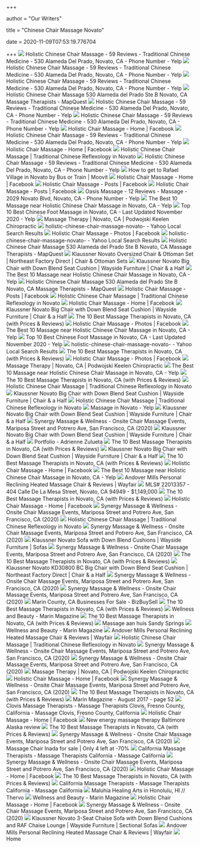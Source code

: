 +++
        
author = "Our Writers"
        
title = "Chinese Chair Massage Novato"
        
date = 2020-11-09T07:53:19.776704
        
+++
[ ![](https://s3-media0.fl.yelpcdn.com/bphoto/otI7b7cPQ-r9P72LKjjRdw/o.jpg)](https://s3-media0.fl.yelpcdn.com/bphoto/otI7b7cPQ-r9P72LKjjRdw/o.jpg) Holistic Chinese Chair Massage - 59 Reviews - Traditional Chinese Medicine  - 530 Alameda Del Prado, Novato, CA - Phone Number - Yelp
[ ![](https://s3-media0.fl.yelpcdn.com/bphoto/BH9gpg-PNn3ZOVMcdrkDKw/o.jpg)](https://s3-media0.fl.yelpcdn.com/bphoto/BH9gpg-PNn3ZOVMcdrkDKw/o.jpg) Holistic Chinese Chair Massage - 59 Reviews - Traditional Chinese Medicine  - 530 Alameda Del Prado, Novato, CA - Phone Number - Yelp
[ ![](https://s3-media0.fl.yelpcdn.com/bphoto/fY0mZ0KeiBF-G-SlbUvJLA/o.jpg)](https://s3-media0.fl.yelpcdn.com/bphoto/fY0mZ0KeiBF-G-SlbUvJLA/o.jpg) Holistic Chinese Chair Massage - 59 Reviews - Traditional Chinese Medicine  - 530 Alameda Del Prado, Novato, CA - Phone Number - Yelp
[ ![](https://s3-media0.fl.yelpcdn.com/bphoto/fCso6LWvI4crWmuISue3WQ/l.jpg)](https://s3-media0.fl.yelpcdn.com/bphoto/fCso6LWvI4crWmuISue3WQ/l.jpg) Holistic Chinese Chair Massage 530 Alameda del Prado Ste B Novato, CA  Massage Therapists - MapQuest
[ ![](https://s3-media0.fl.yelpcdn.com/bphoto/fCso6LWvI4crWmuISue3WQ/o.jpg)](https://s3-media0.fl.yelpcdn.com/bphoto/fCso6LWvI4crWmuISue3WQ/o.jpg) Holistic Chinese Chair Massage - 59 Reviews - Traditional Chinese Medicine  - 530 Alameda Del Prado, Novato, CA - Phone Number - Yelp
[ ![](https://s3-media0.fl.yelpcdn.com/bphoto/seaZA78azjMq7AjAHpMBig/o.jpg)](https://s3-media0.fl.yelpcdn.com/bphoto/seaZA78azjMq7AjAHpMBig/o.jpg) Holistic Chinese Chair Massage - 59 Reviews - Traditional Chinese Medicine  - 530 Alameda Del Prado, Novato, CA - Phone Number - Yelp
[ ![](https://lookaside.fbsbx.com/lookaside/crawler/media/?media_id=1649404501757166)](https://lookaside.fbsbx.com/lookaside/crawler/media/?media_id=1649404501757166) Holistic Chair Massage - Home | Facebook
[ ![](https://s3-media0.fl.yelpcdn.com/bphoto/2hecZQGnHoonc1-qaTKbQg/o.jpg)](https://s3-media0.fl.yelpcdn.com/bphoto/2hecZQGnHoonc1-qaTKbQg/o.jpg) Holistic Chinese Chair Massage - 59 Reviews - Traditional Chinese Medicine  - 530 Alameda Del Prado, Novato, CA - Phone Number - Yelp
[ ![](https://lookaside.fbsbx.com/lookaside/crawler/media/?media_id=2655308331166773)](https://lookaside.fbsbx.com/lookaside/crawler/media/?media_id=2655308331166773) Holistic Chair Massage - Home | Facebook
[ ![](https://holistic.girlmeetscode.org/wp-content/uploads/2019/02/holistic-chair-novato-logo.jpg)](https://holistic.girlmeetscode.org/wp-content/uploads/2019/02/holistic-chair-novato-logo.jpg) Holistic Chinese Chair Massage | Traditional Chinese Reflexology in Novato
[ ![](https://s3-media0.fl.yelpcdn.com/bphoto/0wanaLQEiKb31gbK5F_iow/348s.jpg)](https://s3-media0.fl.yelpcdn.com/bphoto/0wanaLQEiKb31gbK5F_iow/348s.jpg) Holistic Chinese Chair Massage - 59 Reviews - Traditional Chinese Medicine  - 530 Alameda Del Prado, Novato, CA - Phone Number - Yelp
[ ![](https://appassets.mvtdev.com/index/public-transit-maps/en/location/site_7731740.jpg)](https://appassets.mvtdev.com/index/public-transit-maps/en/location/site_7731740.jpg) How to get to Rafael Village in Novato by Bus or Train | Moovit
[ ![](https://lookaside.fbsbx.com/lookaside/crawler/media/?media_id=2636712019693071)](https://lookaside.fbsbx.com/lookaside/crawler/media/?media_id=2636712019693071) Holistic Chair Massage - Home | Facebook
[ ![](https://lookaside.fbsbx.com/lookaside/crawler/media/?media_id=2636688003028806)](https://lookaside.fbsbx.com/lookaside/crawler/media/?media_id=2636688003028806) Holistic Chair Massage - Posts | Facebook
[ ![](https://lookaside.fbsbx.com/lookaside/crawler/media/?media_id=1831337023563912)](https://lookaside.fbsbx.com/lookaside/crawler/media/?media_id=1831337023563912) Holistic Chair Massage - Posts | Facebook
[ ![](https://s3-media0.fl.yelpcdn.com/bphoto/9JA9HvE5m10bx82zIos3Aw/l.jpg)](https://s3-media0.fl.yelpcdn.com/bphoto/9JA9HvE5m10bx82zIos3Aw/l.jpg) Oasis Massage - 12 Reviews - Massage - 2029 Novato Blvd, Novato, CA - Phone  Number - Yelp
[ ![](https://s3-media0.fl.yelpcdn.com/bphoto/ys9V4Rwjz26BBi-wI66UZg/ls.jpg)](https://s3-media0.fl.yelpcdn.com/bphoto/ys9V4Rwjz26BBi-wI66UZg/ls.jpg) The Best 10 Massage near Holistic Chinese Chair Massage in Novato, CA - Yelp
[ ![](https://s3-media0.fl.yelpcdn.com/bphoto/UnR6D0MDLCkqw4RDmeUJAg/ls.jpg)](https://s3-media0.fl.yelpcdn.com/bphoto/UnR6D0MDLCkqw4RDmeUJAg/ls.jpg) Top 10 Best Chinese Foot Massage in Novato, CA - Last Updated November 2020  - Yelp
[ ![](https://static.wixstatic.com/media/75d695884a504e7e9eb65363c40ab906.jpg/v1/fill/w_640,h_210,al_c,q_80,usm_0.66_1.00_0.01/75d695884a504e7e9eb65363c40ab906.webp)](https://static.wixstatic.com/media/75d695884a504e7e9eb65363c40ab906.jpg/v1/fill/w_640,h_210,al_c,q_80,usm_0.66_1.00_0.01/75d695884a504e7e9eb65363c40ab906.webp) Massage Therapy | Novato, CA | Podwojski Keelen Chiropractic
[ ![](https://s.yimg.com/fz/api/res/1.2/D.0vFcxs8drsW8ZbnyNHrQ--~C/YXBwaWQ9c3JjaGRkO2g9MTAwMDtxPTgwO3c9NzUw/https://s.yimg.com/bj/a7d3/a7d3f26ab9212ce99c37c7f1b6952aa5.jpg)](https://s.yimg.com/fz/api/res/1.2/D.0vFcxs8drsW8ZbnyNHrQ--~C/YXBwaWQ9c3JjaGRkO2g9MTAwMDtxPTgwO3c9NzUw/https://s.yimg.com/bj/a7d3/a7d3f26ab9212ce99c37c7f1b6952aa5.jpg) holistic-chinese-chair-massage-novato- - Yahoo Local Search Results
[ ![](https://lookaside.fbsbx.com/lookaside/crawler/media/?media_id=2636688173028789)](https://lookaside.fbsbx.com/lookaside/crawler/media/?media_id=2636688173028789) Holistic Chair Massage - Photos | Facebook
[ ![](https://s.yimg.com/fz/api/res/1.2/xKWdusEyU5xrbOXRkKADuQ--~C/YXBwaWQ9c3JjaGRkO2g9NjY2O3E9ODA7dz0xMDAw/https://s.yimg.com/bj/e424/e4245ea345739b7b71fe0489cc34a737.jpg)](https://s.yimg.com/fz/api/res/1.2/xKWdusEyU5xrbOXRkKADuQ--~C/YXBwaWQ9c3JjaGRkO2g9NjY2O3E9ODA7dz0xMDAw/https://s.yimg.com/bj/e424/e4245ea345739b7b71fe0489cc34a737.jpg) holistic-chinese-chair-massage-novato- - Yahoo Local Search Results
[ ![](https://s3-media0.fl.yelpcdn.com/bphoto/4q1vsLHbc71m0F-kUJwHcQ/l.jpg)](https://s3-media0.fl.yelpcdn.com/bphoto/4q1vsLHbc71m0F-kUJwHcQ/l.jpg) Holistic Chinese Chair Massage 530 Alameda del Prado Ste B Novato, CA  Massage Therapists - MapQuest
[ ![](https://imageresizer.furnituredealer.net/img/remote/images.furnituredealer.net/img/products%2Fklaussner%2Fcolor%2Fnovato%20k_kd30800%20bc%2Botto-lynn%20storm-b1.jpg?width=878&height=600&scale=both&trim.threshold=80)](https://imageresizer.furnituredealer.net/img/remote/images.furnituredealer.net/img/products%2Fklaussner%2Fcolor%2Fnovato%20k_kd30800%20bc%2Botto-lynn%20storm-b1.jpg?width=878&height=600&scale=both&trim.threshold=80) Klaussner Novato Oversized Chair & Ottoman Set | Northeast Factory Direct |  Chair & Ottoman Sets
[ ![](https://imageresizer.furnituredealer.net/img/remote/images.furnituredealer.net/img/products%2Fklaussner%2Fcolor%2Fnovato%20k_kd30800%20bc-lynn%20storm-b1.jpg?width=1024&height=768&scale=both&trim.threshold=50&trim.percentpadding=10)](https://imageresizer.furnituredealer.net/img/remote/images.furnituredealer.net/img/products%2Fklaussner%2Fcolor%2Fnovato%20k_kd30800%20bc-lynn%20storm-b1.jpg?width=1024&height=768&scale=both&trim.threshold=50&trim.percentpadding=10) Klaussner Novato Big Chair with Down Blend Seat Cushion | Wayside Furniture  | Chair & a Half
[ ![](https://s3-media0.fl.yelpcdn.com/bphoto/P0AEVP3dQTn4vMvd1i1XbQ/ls.jpg)](https://s3-media0.fl.yelpcdn.com/bphoto/P0AEVP3dQTn4vMvd1i1XbQ/ls.jpg) The Best 10 Massage near Holistic Chinese Chair Massage in Novato, CA - Yelp
[ ![](https://s3-media0.fl.yelpcdn.com/bphoto/cQdeq2YjlCTbCCoMCkZQxg/l.jpg)](https://s3-media0.fl.yelpcdn.com/bphoto/cQdeq2YjlCTbCCoMCkZQxg/l.jpg) Holistic Chinese Chair Massage 530 Alameda del Prado Ste B Novato, CA  Massage Therapists - MapQuest
[ ![](https://lookaside.fbsbx.com/lookaside/crawler/media/?media_id=1831346826896265)](https://lookaside.fbsbx.com/lookaside/crawler/media/?media_id=1831346826896265) Holistic Chair Massage - Posts | Facebook
[ ![](https://s3-media0.fl.yelpcdn.com/photo/HdD8fu9sBCJbpsC03aCnbA/120s.jpg)](https://s3-media0.fl.yelpcdn.com/photo/HdD8fu9sBCJbpsC03aCnbA/120s.jpg) Holistic Chinese Chair Massage | Traditional Chinese Reflexology in Novato
[ ![](https://lookaside.fbsbx.com/lookaside/crawler/media/?media_id=200253607096700)](https://lookaside.fbsbx.com/lookaside/crawler/media/?media_id=200253607096700) Holistic Chair Massage - Home | Facebook
[ ![](https://imageresizer.furnituredealer.net/img/remote/images.furnituredealer.net/img/products%2Fklaussner%2Fcolor%2Fnovato%20k_kd30800%20bc-lynn%20storm-b11.jpg?width=1024&height=768&scale=both&trim.threshold=50&trim.percentpadding=10)](https://imageresizer.furnituredealer.net/img/remote/images.furnituredealer.net/img/products%2Fklaussner%2Fcolor%2Fnovato%20k_kd30800%20bc-lynn%20storm-b11.jpg?width=1024&height=768&scale=both&trim.threshold=50&trim.percentpadding=10) Klaussner Novato Big Chair with Down Blend Seat Cushion | Wayside Furniture  | Chair & a Half
[ ![](https://cdn.thervo.com/profile-pro/5f35c99ae266710f435167b2_profile.jpg)](https://cdn.thervo.com/profile-pro/5f35c99ae266710f435167b2_profile.jpg) The 10 Best Massage Therapists in Novato, CA (with Prices & Reviews)
[ ![](https://lookaside.fbsbx.com/lookaside/crawler/media/?media_id=2636688139695459)](https://lookaside.fbsbx.com/lookaside/crawler/media/?media_id=2636688139695459) Holistic Chair Massage - Photos | Facebook
[ ![](https://s3-media0.fl.yelpcdn.com/bphoto/GWN65sbqqv34hjJfMVZ5UQ/ls.jpg)](https://s3-media0.fl.yelpcdn.com/bphoto/GWN65sbqqv34hjJfMVZ5UQ/ls.jpg) The Best 10 Massage near Holistic Chinese Chair Massage in Novato, CA - Yelp
[ ![](https://s3-media0.fl.yelpcdn.com/bphoto/VvOLWlz2fhZxM4fSApQ_FQ/ls.jpg)](https://s3-media0.fl.yelpcdn.com/bphoto/VvOLWlz2fhZxM4fSApQ_FQ/ls.jpg) Top 10 Best Chinese Foot Massage in Novato, CA - Last Updated November 2020  - Yelp
[ ![](https://sgws2.maps.yahoo.com/mapimage?mflags=MKYC&appid=search&locale=en_US&imf=jpg&imw=440&imh=160&zoom=16&poi=%3B%2Clocation-purple-xs-gws%2C38.06558%2C-122.54001)](https://sgws2.maps.yahoo.com/mapimage?mflags=MKYC&appid=search&locale=en_US&imf=jpg&imw=440&imh=160&zoom=16&poi=%3B%2Clocation-purple-xs-gws%2C38.06558%2C-122.54001) holistic-chinese-chair-massage-novato- - Yahoo Local Search Results
[ ![](https://cdn.thervo.com/profile-pro/5f5961d7083c5967ce354704_profile.jpg)](https://cdn.thervo.com/profile-pro/5f5961d7083c5967ce354704_profile.jpg) The 10 Best Massage Therapists in Novato, CA (with Prices & Reviews)
[ ![](https://lookaside.fbsbx.com/lookaside/crawler/media/?media_id=2636688253028781)](https://lookaside.fbsbx.com/lookaside/crawler/media/?media_id=2636688253028781) Holistic Chair Massage - Photos | Facebook
[ ![](https://static.wixstatic.com/media/a84e9c_f0e6b46a647f49d9861c8ff2a9311442f000.jpg/v1/fill/w_280,h_158,al_c,q_80,usm_0.66_1.00_0.01/a84e9c_f0e6b46a647f49d9861c8ff2a9311442f000.webp)](https://static.wixstatic.com/media/a84e9c_f0e6b46a647f49d9861c8ff2a9311442f000.jpg/v1/fill/w_280,h_158,al_c,q_80,usm_0.66_1.00_0.01/a84e9c_f0e6b46a647f49d9861c8ff2a9311442f000.webp) Massage Therapy | Novato, CA | Podwojski Keelen Chiropractic
[ ![](https://s3-media0.fl.yelpcdn.com/bphoto/F_Rin2xs9OzkNzXWeB1cdQ/ls.jpg)](https://s3-media0.fl.yelpcdn.com/bphoto/F_Rin2xs9OzkNzXWeB1cdQ/ls.jpg) The Best 10 Massage near Holistic Chinese Chair Massage in Novato, CA - Yelp
[ ![](https://cdn.thervo.com/profile-pro/5bdf24692a2081022f49d9e7_profile.jpg)](https://cdn.thervo.com/profile-pro/5bdf24692a2081022f49d9e7_profile.jpg) The 10 Best Massage Therapists in Novato, CA (with Prices & Reviews)
[ ![](https://s3-media0.fl.yelpcdn.com/photo/ebXH4qd4m9JBVoIwqITR2w/120s.jpg)](https://s3-media0.fl.yelpcdn.com/photo/ebXH4qd4m9JBVoIwqITR2w/120s.jpg) Holistic Chinese Chair Massage | Traditional Chinese Reflexology in Novato
[ ![](https://imageresizer.furnituredealer.net/img/remote/images.furnituredealer.net/img/products%2Fklaussner%2Fcolor%2Fnovato%20k_kd30800%20bc-lynn%20storm-b3.jpg?width=1024&height=768&scale=both&trim.threshold=50&trim.percentpadding=10)](https://imageresizer.furnituredealer.net/img/remote/images.furnituredealer.net/img/products%2Fklaussner%2Fcolor%2Fnovato%20k_kd30800%20bc-lynn%20storm-b3.jpg?width=1024&height=768&scale=both&trim.threshold=50&trim.percentpadding=10) Klaussner Novato Big Chair with Down Blend Seat Cushion | Wayside Furniture  | Chair & a Half
[ ![](https://holistic.girlmeetscode.org/wp-content/uploads/2019/02/holistic-hands-feet.jpg)](https://holistic.girlmeetscode.org/wp-content/uploads/2019/02/holistic-hands-feet.jpg) Holistic Chinese Chair Massage | Traditional Chinese Reflexology in Novato
[ ![](https://s3-media0.fl.yelpcdn.com/bphoto/qG8Hy6OowGtk1EzRL_32qQ/ls.jpg)](https://s3-media0.fl.yelpcdn.com/bphoto/qG8Hy6OowGtk1EzRL_32qQ/ls.jpg) Massage in Novato - Yelp
[ ![](https://imageresizer.furnituredealer.net/img/remote/images.furnituredealer.net/img/products%2Fklaussner%2Fcolor%2Fnovato%20k_kd30800%20bc-lynn%20storm-b5.jpg?width=1024&height=768&scale=both&trim.threshold=50&trim.percentpadding=10)](https://imageresizer.furnituredealer.net/img/remote/images.furnituredealer.net/img/products%2Fklaussner%2Fcolor%2Fnovato%20k_kd30800%20bc-lynn%20storm-b5.jpg?width=1024&height=768&scale=both&trim.threshold=50&trim.percentpadding=10) Klaussner Novato Big Chair with Down Blend Seat Cushion | Wayside Furniture  | Chair & a Half
[ ![](https://scontent.fymy1-2.fna.fbcdn.net/v/t1.0-0/p180x540/67488984_1930049523762921_3923620523757535232_n.jpg?_nc_cat=111&_nc_sid=110474&_nc_ohc=8n5EzxBVvZYAX9-KWwy&_nc_ht=scontent.fymy1-2.fna&tp=6&oh=f3fc9d1f78e6be5a3f224fe9796a1bce&oe=5F9CBF1A)](https://scontent.fymy1-2.fna.fbcdn.net/v/t1.0-0/p180x540/67488984_1930049523762921_3923620523757535232_n.jpg?_nc_cat=111&_nc_sid=110474&_nc_ohc=8n5EzxBVvZYAX9-KWwy&_nc_ht=scontent.fymy1-2.fna&tp=6&oh=f3fc9d1f78e6be5a3f224fe9796a1bce&oe=5F9CBF1A) Synergy Massage & Wellness - Onsite Chair Massage Events, Mariposa Street  and Potrero Ave, San Francisco, CA (2020)
[ ![](https://imageresizer.furnituredealer.net/img/remote/images.furnituredealer.net/img/products%2Fklaussner%2Fcolor%2Fnovato%20k_kd30800%20bc-lynn%20storm-b9.jpg?width=1024&height=768&scale=both&trim.threshold=50&trim.percentpadding=10)](https://imageresizer.furnituredealer.net/img/remote/images.furnituredealer.net/img/products%2Fklaussner%2Fcolor%2Fnovato%20k_kd30800%20bc-lynn%20storm-b9.jpg?width=1024&height=768&scale=both&trim.threshold=50&trim.percentpadding=10) Klaussner Novato Big Chair with Down Blend Seat Cushion | Wayside Furniture  | Chair & a Half
[ ![](https://www.girlmeetscode.org/wp-content/uploads/2019/04/holisticfinal.jpg)](https://www.girlmeetscode.org/wp-content/uploads/2019/04/holisticfinal.jpg) Portfolio - Adrienne Zulueta
[ ![](https://cdn.thervo.com/profile-pro/5e1f25b28c61cb3cd81a20a4_profile.jpg)](https://cdn.thervo.com/profile-pro/5e1f25b28c61cb3cd81a20a4_profile.jpg) The 10 Best Massage Therapists in Novato, CA (with Prices & Reviews)
[ ![](https://imageresizer.furnituredealer.net/img/remote/images.furnituredealer.net/img/products%2Fklaussner%2Fcolor%2Fnovato%20k_kd30800%20bc-lynn%20storm-b7.jpg?width=1024&height=768&scale=both&trim.threshold=50&trim.percentpadding=10)](https://imageresizer.furnituredealer.net/img/remote/images.furnituredealer.net/img/products%2Fklaussner%2Fcolor%2Fnovato%20k_kd30800%20bc-lynn%20storm-b7.jpg?width=1024&height=768&scale=both&trim.threshold=50&trim.percentpadding=10) Klaussner Novato Big Chair with Down Blend Seat Cushion | Wayside Furniture  | Chair & a Half
[ ![](https://cdn.thervo.com/profile-pro/5b995d56d2f31ac16a13be00_profile.jpg)](https://cdn.thervo.com/profile-pro/5b995d56d2f31ac16a13be00_profile.jpg) The 10 Best Massage Therapists in Novato, CA (with Prices & Reviews)
[ ![](https://lookaside.fbsbx.com/lookaside/crawler/media/?media_id=102754573116689)](https://lookaside.fbsbx.com/lookaside/crawler/media/?media_id=102754573116689) Holistic Chair Massage - Home | Facebook
[ ![](https://s3-media0.fl.yelpcdn.com/bphoto/eqJWoLvdJHmMC5R6EMNUoA/ls.jpg)](https://s3-media0.fl.yelpcdn.com/bphoto/eqJWoLvdJHmMC5R6EMNUoA/ls.jpg) The Best 10 Massage near Holistic Chinese Chair Massage in Novato, CA - Yelp
[ ![](https://secure.img1-fg.wfcdn.com/im/18923699/compr-r85/5648/56484448/personal-reclining-heated-massage-chair.jpg)](https://secure.img1-fg.wfcdn.com/im/18923699/compr-r85/5648/56484448/personal-reclining-heated-massage-chair.jpg) Andover Mills Personal Reclining Heated Massage Chair & Reviews | Wayfair
[ ![](https://mediall.rapmls.com/norcalmls/listingpics/bigphoto/2020/06/16/00190f0d-6d5d-4be3-905a-2c48b99521e7.jpg)](https://mediall.rapmls.com/norcalmls/listingpics/bigphoto/2020/06/16/00190f0d-6d5d-4be3-905a-2c48b99521e7.jpg) MLS# 22013357 - 404 Calle De La Mesa Street, Novato, CA 94949 - $1,149,000
[ ![](https://cdn.thervo.com/profile-pro/5f6aec0fde70b56f7f39dc06_profile.jpg)](https://cdn.thervo.com/profile-pro/5f6aec0fde70b56f7f39dc06_profile.jpg) The 10 Best Massage Therapists in Novato, CA (with Prices & Reviews)
[ ![](https://lookaside.fbsbx.com/lookaside/crawler/media/?media_id=283817595070913)](https://lookaside.fbsbx.com/lookaside/crawler/media/?media_id=283817595070913) Holistic Chair Massage - Home | Facebook
[ ![](https://scontent.fymy1-2.fna.fbcdn.net/v/t1.0-9/s720x720/67743640_1939737992794074_6103605662460149760_n.jpg?_nc_cat=105&_nc_sid=110474&_nc_ohc=rqTts05ig08AX_goUw4&_nc_ht=scontent.fymy1-2.fna&tp=7&oh=eba9e8150e0788fb6a77528f5bdf1131&oe=5F9C8995)](https://scontent.fymy1-2.fna.fbcdn.net/v/t1.0-9/s720x720/67743640_1939737992794074_6103605662460149760_n.jpg?_nc_cat=105&_nc_sid=110474&_nc_ohc=rqTts05ig08AX_goUw4&_nc_ht=scontent.fymy1-2.fna&tp=7&oh=eba9e8150e0788fb6a77528f5bdf1131&oe=5F9C8995) Synergy Massage & Wellness - Onsite Chair Massage Events, Mariposa Street  and Potrero Ave, San Francisco, CA (2020)
[ ![](https://s3-media0.fl.yelpcdn.com/photo/wZz4GIO2qmrDqXD5dpyYsw/120s.jpg)](https://s3-media0.fl.yelpcdn.com/photo/wZz4GIO2qmrDqXD5dpyYsw/120s.jpg) Holistic Chinese Chair Massage | Traditional Chinese Reflexology in Novato
[ ![](https://scontent.fymy1-2.fna.fbcdn.net/v/t1.0-0/p180x540/41741892_1497796596988218_3837393665106378752_n.jpg?_nc_cat=106&_nc_sid=110474&_nc_ohc=XSAvPfqQ5NIAX8czJ9N&_nc_ht=scontent.fymy1-2.fna&tp=6&oh=7e6eba62af4cb5b697d726d81f4c7147&oe=5F9B7B80)](https://scontent.fymy1-2.fna.fbcdn.net/v/t1.0-0/p180x540/41741892_1497796596988218_3837393665106378752_n.jpg?_nc_cat=106&_nc_sid=110474&_nc_ohc=XSAvPfqQ5NIAX8czJ9N&_nc_ht=scontent.fymy1-2.fna&tp=6&oh=7e6eba62af4cb5b697d726d81f4c7147&oe=5F9B7B80) Synergy Massage & Wellness - Onsite Chair Massage Events, Mariposa Street  and Potrero Ave, San Francisco, CA (2020)
[ ![](https://imageresizer.furnituredealer.net/img/remote/images.furnituredealer.net/img/products%2Fklaussner%2Fcolor%2Fnovato%20k_kd30800%20s-peerkins%20pecan-b3.jpg?width=1024&height=768&scale=both&trim.threshold=50&trim.percentpadding=10)](https://imageresizer.furnituredealer.net/img/remote/images.furnituredealer.net/img/products%2Fklaussner%2Fcolor%2Fnovato%20k_kd30800%20s-peerkins%20pecan-b3.jpg?width=1024&height=768&scale=both&trim.threshold=50&trim.percentpadding=10) Klaussner Novato Sofa with Down Blend Cushions | Wayside Furniture | Sofas
[ ![](https://scontent.fymy1-1.fna.fbcdn.net/v/t1.0-9/s720x720/42199147_1505297856238092_4115473891076341760_n.jpg?_nc_cat=107&_nc_sid=110474&_nc_ohc=tBFNk-CZ12wAX8Lmt4I&_nc_ht=scontent.fymy1-1.fna&tp=7&oh=039587f2af27011b73802bad9330fbea&oe=5F9CFF6D)](https://scontent.fymy1-1.fna.fbcdn.net/v/t1.0-9/s720x720/42199147_1505297856238092_4115473891076341760_n.jpg?_nc_cat=107&_nc_sid=110474&_nc_ohc=tBFNk-CZ12wAX8Lmt4I&_nc_ht=scontent.fymy1-1.fna&tp=7&oh=039587f2af27011b73802bad9330fbea&oe=5F9CFF6D) Synergy Massage & Wellness - Onsite Chair Massage Events, Mariposa Street  and Potrero Ave, San Francisco, CA (2020)
[ ![](https://cdn.thervo.com/profile-pro/5dcec0f3df34182a3158c324_profile.jpg)](https://cdn.thervo.com/profile-pro/5dcec0f3df34182a3158c324_profile.jpg) The 10 Best Massage Therapists in Novato, CA (with Prices & Reviews)
[ ![](https://imageresizer.furnituredealer.net/img/remote/images.furnituredealer.net/img/products%2Fklaussner%2Fcolor%2Fnovato%20k_kd30800%20bc-dynamo%20leather-b1.jpg?w=300&h=300&trim.threshold=80)](https://imageresizer.furnituredealer.net/img/remote/images.furnituredealer.net/img/products%2Fklaussner%2Fcolor%2Fnovato%20k_kd30800%20bc-dynamo%20leather-b1.jpg?w=300&h=300&trim.threshold=80) Klaussner Novato KD30800 BC Big Chair with Down Blend Seat Cushion |  Northeast Factory Direct | Chair & a Half
[ ![](https://scontent.fymy1-2.fna.fbcdn.net/v/t1.0-9/71827477_2025874367513769_5445442331400470528_n.jpg?_nc_cat=110&_nc_sid=110474&_nc_ohc=Pqg3iAk4W3cAX_fZAZl&_nc_ht=scontent.fymy1-2.fna&oh=2ee1be534ed25761015468ed73bd99d6&oe=5F9B7120)](https://scontent.fymy1-2.fna.fbcdn.net/v/t1.0-9/71827477_2025874367513769_5445442331400470528_n.jpg?_nc_cat=110&_nc_sid=110474&_nc_ohc=Pqg3iAk4W3cAX_fZAZl&_nc_ht=scontent.fymy1-2.fna&oh=2ee1be534ed25761015468ed73bd99d6&oe=5F9B7120) Synergy Massage & Wellness - Onsite Chair Massage Events, Mariposa Street  and Potrero Ave, San Francisco, CA (2020)
[ ![](https://scontent.fymy1-1.fna.fbcdn.net/v/t1.0-9/s720x720/68758166_1953579641409909_698814084119789568_n.jpg?_nc_cat=104&_nc_sid=110474&_nc_ohc=gKjiZ_GiN2YAX_SovC9&_nc_ht=scontent.fymy1-1.fna&tp=7&oh=62ec1807a8e06359d95e7a9f9f455b23&oe=5F9E8E74)](https://scontent.fymy1-1.fna.fbcdn.net/v/t1.0-9/s720x720/68758166_1953579641409909_698814084119789568_n.jpg?_nc_cat=104&_nc_sid=110474&_nc_ohc=gKjiZ_GiN2YAX_SovC9&_nc_ht=scontent.fymy1-1.fna&tp=7&oh=62ec1807a8e06359d95e7a9f9f455b23&oe=5F9E8E74) Synergy Massage & Wellness - Onsite Chair Massage Events, Mariposa Street  and Potrero Ave, San Francisco, CA (2020)
[ ![](https://images.bizbuysell.com/shared/listings/179/1794595/f25a6128-fc22-48df-9e2c-1e9b54da5d43-W768.jpg)](https://images.bizbuysell.com/shared/listings/179/1794595/f25a6128-fc22-48df-9e2c-1e9b54da5d43-W768.jpg) Marin County, CA Businesses For Sale - BizBuySell
[ ![](https://cdn.thervo.com/profile-pro/5c2f6db16a4e114142f2b30b_profile.jpg)](https://cdn.thervo.com/profile-pro/5c2f6db16a4e114142f2b30b_profile.jpg) The 10 Best Massage Therapists in Novato, CA (with Prices & Reviews)
[ ![](https://marinmagazine.com/wp-content/uploads/data-import/04c5afbb/BoCHairrsz.jpg)](https://marinmagazine.com/wp-content/uploads/data-import/04c5afbb/BoCHairrsz.jpg) Wellness and Beauty - Marin Magazine
[ ![](https://cdn.thervo.com/profile-pro/5f629c67de70b56f7f382680_profile.jpg)](https://cdn.thervo.com/profile-pro/5f629c67de70b56f7f382680_profile.jpg) The 10 Best Massage Therapists in Novato, CA (with Prices & Reviews)
[ ![](https://www.chinahouseaustin.com/images/massage-aan-huis-sandy-springs-4.png)](https://www.chinahouseaustin.com/images/massage-aan-huis-sandy-springs-4.png) Massage aan huis Sandy Springs
[ ![](https://marinmagazine.com/wp-content/uploads/data-import/04c5afbb/BumpWellnessBeauty.jpg)](https://marinmagazine.com/wp-content/uploads/data-import/04c5afbb/BumpWellnessBeauty.jpg) Wellness and Beauty - Marin Magazine
[ ![](https://secure.img1-fg.wfcdn.com/im/11688653/resize-h800-w800%5Ecompr-r85/8578/85787539/Personal+Reclining+Heated+Massage+Chair.jpg)](https://secure.img1-fg.wfcdn.com/im/11688653/resize-h800-w800%5Ecompr-r85/8578/85787539/Personal+Reclining+Heated+Massage+Chair.jpg) Andover Mills Personal Reclining Heated Massage Chair & Reviews | Wayfair
[ ![](https://s3-media0.fl.yelpcdn.com/photo/EhjcvJWxAQqZJXK9YflWJg/120s.jpg)](https://s3-media0.fl.yelpcdn.com/photo/EhjcvJWxAQqZJXK9YflWJg/120s.jpg) Holistic Chinese Chair Massage | Traditional Chinese Reflexology in Novato
[ ![](https://scontent.fymy1-2.fna.fbcdn.net/v/t1.0-9/s720x720/45588415_1557930077641536_4076799767865196544_n.jpg?_nc_cat=101&_nc_sid=110474&_nc_ohc=TgrG_jHvgswAX9Flxu0&_nc_ht=scontent.fymy1-2.fna&tp=7&oh=e3feaeff76993aa44e85765280dd0bea&oe=5F9E02D8)](https://scontent.fymy1-2.fna.fbcdn.net/v/t1.0-9/s720x720/45588415_1557930077641536_4076799767865196544_n.jpg?_nc_cat=101&_nc_sid=110474&_nc_ohc=TgrG_jHvgswAX9Flxu0&_nc_ht=scontent.fymy1-2.fna&tp=7&oh=e3feaeff76993aa44e85765280dd0bea&oe=5F9E02D8) Synergy Massage & Wellness - Onsite Chair Massage Events, Mariposa Street  and Potrero Ave, San Francisco, CA (2020)
[ ![](https://scontent.fymy1-1.fna.fbcdn.net/v/t1.0-0/p180x540/54255268_1728764593891416_4383012313091801088_n.jpg?_nc_cat=104&_nc_sid=dd9801&_nc_ohc=kRVB14az6DgAX8_QLdQ&_nc_ht=scontent.fymy1-1.fna&tp=6&oh=5d244d83adeff96af132aa381cfd7bbb&oe=5F9F5272)](https://scontent.fymy1-1.fna.fbcdn.net/v/t1.0-0/p180x540/54255268_1728764593891416_4383012313091801088_n.jpg?_nc_cat=104&_nc_sid=dd9801&_nc_ohc=kRVB14az6DgAX8_QLdQ&_nc_ht=scontent.fymy1-1.fna&tp=6&oh=5d244d83adeff96af132aa381cfd7bbb&oe=5F9F5272) Synergy Massage & Wellness - Onsite Chair Massage Events, Mariposa Street  and Potrero Ave, San Francisco, CA (2020)
[ ![](https://static.wixstatic.com/media/a84e9c_dc10acb50c804ea3af6c3177663e8c80~mv2.png/v1/fit/w_2500,h_1330,al_c/a84e9c_dc10acb50c804ea3af6c3177663e8c80~mv2.png)](https://static.wixstatic.com/media/a84e9c_dc10acb50c804ea3af6c3177663e8c80~mv2.png/v1/fit/w_2500,h_1330,al_c/a84e9c_dc10acb50c804ea3af6c3177663e8c80~mv2.png) Massage Therapy | Novato, CA | Podwojski Keelen Chiropractic
[ ![](https://lookaside.fbsbx.com/lookaside/crawler/media/?media_id=102589044455481)](https://lookaside.fbsbx.com/lookaside/crawler/media/?media_id=102589044455481) Holistic Chair Massage - Home | Facebook
[ ![](https://scontent.fymy1-1.fna.fbcdn.net/v/t1.0-9/s720x720/67540888_1930081907093016_7648363007780585472_n.jpg?_nc_cat=104&_nc_sid=110474&_nc_ohc=hk-r2xCN5VkAX8rmRAC&_nc_ht=scontent.fymy1-1.fna&tp=7&oh=8bcd870a0a7219143b2d365377dd01f0&oe=5F9E0773)](https://scontent.fymy1-1.fna.fbcdn.net/v/t1.0-9/s720x720/67540888_1930081907093016_7648363007780585472_n.jpg?_nc_cat=104&_nc_sid=110474&_nc_ohc=hk-r2xCN5VkAX8rmRAC&_nc_ht=scontent.fymy1-1.fna&tp=7&oh=8bcd870a0a7219143b2d365377dd01f0&oe=5F9E0773) Synergy Massage & Wellness - Onsite Chair Massage Events, Mariposa Street  and Potrero Ave, San Francisco, CA (2020)
[ ![](https://cdn.thervo.com/profile-pro/5f4d5a57584be10b08a52d19_profile.jpg)](https://cdn.thervo.com/profile-pro/5f4d5a57584be10b08a52d19_profile.jpg) The 10 Best Massage Therapists in Novato, CA (with Prices & Reviews)
[ ![](http://images-cdn.dashdigital.com/marinmagazine/august_2017/data/imgpages/mobile2/0053_obfxcx.jpg?lm=1507836132000)](http://images-cdn.dashdigital.com/marinmagazine/august_2017/data/imgpages/mobile2/0053_obfxcx.jpg?lm=1507836132000) Marin Magazine - August 2017 - page 52
[ ![](https://cdn0.sussexdirectories.com/cam/cam_photos/sized/67/70/527067-209994-3_320x400.jpg?pu=1482257595)](https://cdn0.sussexdirectories.com/cam/cam_photos/sized/67/70/527067-209994-3_320x400.jpg?pu=1482257595) Clovis Massage Therapists - Massage Therapists Clovis, Fresno County,  California - Massage Clovis, Fresno County, California
[ ![](https://lookaside.fbsbx.com/lookaside/crawler/media/?media_id=504706872887126)](https://lookaside.fbsbx.com/lookaside/crawler/media/?media_id=504706872887126) Holistic Chair Massage - Home | Facebook
[ ![](https://www.skorpiosmiami.com/images/new-energy-massage-therapy-baltimore-alaska-review.jpg)](https://www.skorpiosmiami.com/images/new-energy-massage-therapy-baltimore-alaska-review.jpg) New energy massage therapy Baltimore Alaska review
[ ![](https://cdn.thervo.com/profile-pro/5b5b82fade80c0bf2fe04cc1_profile.jpg)](https://cdn.thervo.com/profile-pro/5b5b82fade80c0bf2fe04cc1_profile.jpg) The 10 Best Massage Therapists in Novato, CA (with Prices & Reviews)
[ ![](https://scontent.fymy1-1.fna.fbcdn.net/v/t1.0-0/p480x480/61998693_1841600475941160_2559823984707239936_n.jpg?_nc_cat=108&_nc_sid=110474&_nc_ohc=vD5kXwVcvjsAX99Npgr&_nc_ht=scontent.fymy1-1.fna&tp=6&oh=ba2b7b50313f3eac84e99670974ed463&oe=5F9EC1AD)](https://scontent.fymy1-1.fna.fbcdn.net/v/t1.0-0/p480x480/61998693_1841600475941160_2559823984707239936_n.jpg?_nc_cat=108&_nc_sid=110474&_nc_ohc=vD5kXwVcvjsAX99Npgr&_nc_ht=scontent.fymy1-1.fna&tp=6&oh=ba2b7b50313f3eac84e99670974ed463&oe=5F9EC1AD) Synergy Massage & Wellness - Onsite Chair Massage Events, Mariposa Street  and Potrero Ave, San Francisco, CA (2020)
[ ![](https://www.used.forsale/sh-img/411p5eIUThL._SX355__massage%2Bchair%2Binada.jpg)](https://www.used.forsale/sh-img/411p5eIUThL._SX355__massage%2Bchair%2Binada.jpg) Massage Chair Inada for sale | Only 4 left at -70%
[ ![](https://cdn2.sussexdirectories.com/cam/cam_photos/sized/35/52/735235-263002-2_320x400.jpg?pu=1591640501)](https://cdn2.sussexdirectories.com/cam/cam_photos/sized/35/52/735235-263002-2_320x400.jpg?pu=1591640501) California Massage Therapists - Massage Therapists California - Massage  California
[ ![](https://scontent.fymy1-1.fna.fbcdn.net/v/t1.0-0/p180x540/68940428_1953598394741367_4042691534192115712_n.jpg?_nc_cat=104&_nc_sid=110474&_nc_ohc=pfQXeAb-jakAX_tSWXz&_nc_ht=scontent.fymy1-1.fna&tp=6&oh=ee6565a23ccdb05cd9da0d102613f151&oe=5F9C232F)](https://scontent.fymy1-1.fna.fbcdn.net/v/t1.0-0/p180x540/68940428_1953598394741367_4042691534192115712_n.jpg?_nc_cat=104&_nc_sid=110474&_nc_ohc=pfQXeAb-jakAX_tSWXz&_nc_ht=scontent.fymy1-1.fna&tp=6&oh=ee6565a23ccdb05cd9da0d102613f151&oe=5F9C232F) Synergy Massage & Wellness - Onsite Chair Massage Events, Mariposa Street  and Potrero Ave, San Francisco, CA (2020)
[ ![](https://lookaside.fbsbx.com/lookaside/crawler/media/?media_id=1553075248324520)](https://lookaside.fbsbx.com/lookaside/crawler/media/?media_id=1553075248324520) Holistic Chair Massage - Home | Facebook
[ ![](https://cdn.thervo.com/profile-pro/5d375d2fa0a9ed085055613a_profile.jpg)](https://cdn.thervo.com/profile-pro/5d375d2fa0a9ed085055613a_profile.jpg) The 10 Best Massage Therapists in Novato, CA (with Prices & Reviews)
[ ![](https://cdn4.sussexdirectories.com/cam/cam_photos/sized/03/07/790703-266221-3_320x400.jpg?pu=1600259431)](https://cdn4.sussexdirectories.com/cam/cam_photos/sized/03/07/790703-266221-3_320x400.jpg?pu=1600259431) California Massage Therapists - Massage Therapists California - Massage  California
[ ![](https://cdn.thervo.com/profile-pro/5c3af9e70c8f9a3f048acbe5_profile.jpg)](https://cdn.thervo.com/profile-pro/5c3af9e70c8f9a3f048acbe5_profile.jpg) Maluhia Healing Arts in Honolulu, HI // Thervo
[ ![](https://marinmagazine.com/wp-content/uploads/data-import/04c5afbb/BoCSavingFacersz.jpg)](https://marinmagazine.com/wp-content/uploads/data-import/04c5afbb/BoCSavingFacersz.jpg) Wellness and Beauty - Marin Magazine
[ ![](https://lookaside.fbsbx.com/lookaside/crawler/media/?media_id=2636712079693065)](https://lookaside.fbsbx.com/lookaside/crawler/media/?media_id=2636712079693065) Holistic Chair Massage - Home | Facebook
[ ![](https://scontent.fymy1-2.fna.fbcdn.net/v/t1.0-9/s720x720/73375464_2091807954253743_6097698308606656512_n.jpg?_nc_cat=110&_nc_sid=110474&_nc_ohc=FTfSXuD9mLUAX_hBFgQ&_nc_ht=scontent.fymy1-2.fna&tp=7&oh=cbcad6388b94512cbb47e132ca3abfc2&oe=5F9DE805)](https://scontent.fymy1-2.fna.fbcdn.net/v/t1.0-9/s720x720/73375464_2091807954253743_6097698308606656512_n.jpg?_nc_cat=110&_nc_sid=110474&_nc_ohc=FTfSXuD9mLUAX_hBFgQ&_nc_ht=scontent.fymy1-2.fna&tp=7&oh=cbcad6388b94512cbb47e132ca3abfc2&oe=5F9DE805) Synergy Massage & Wellness - Onsite Chair Massage Events, Mariposa Street  and Potrero Ave, San Francisco, CA (2020)
[ ![](https://images.furnituredealer.net/img/products%2Fklaussner%2Fcolor%2Fnovato%20k_kd30800l%20s%2Br%20chase-nice%20linen-b1.jpg)](https://images.furnituredealer.net/img/products%2Fklaussner%2Fcolor%2Fnovato%20k_kd30800l%20s%2Br%20chase-nice%20linen-b1.jpg) Klaussner Novato 3-Seat Chaise Sofa with Down Blend Cushions and RAF Chaise  Lounge | Wayside Furniture | Sectional Sofas
[ ![](https://secure.img1-fg.wfcdn.com/im/36779502/resize-h800-w800%5Ecompr-r85/8698/86981254/Personal+Reclining+Heated+Massage+Chair.jpg)](https://secure.img1-fg.wfcdn.com/im/36779502/resize-h800-w800%5Ecompr-r85/8698/86981254/Personal+Reclining+Heated+Massage+Chair.jpg) Andover Mills Personal Reclining Heated Massage Chair & Reviews | Wayfair
[ ![](https://lirp-cdn.multiscreensite.com/91c4639f/dms3rep/multi/opt/3FFC1477-061C-40C1-8CE4-81255FEEAF85-640x480-640w.JPG)](https://lirp-cdn.multiscreensite.com/91c4639f/dms3rep/multi/opt/3FFC1477-061C-40C1-8CE4-81255FEEAF85-640x480-640w.JPG) Home
